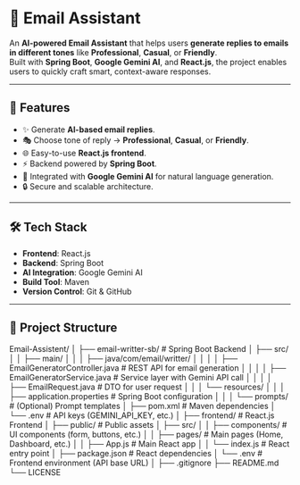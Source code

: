 # 📧 Email Assistant

An **AI-powered Email Assistant** that helps users **generate replies to emails in different tones** like **Professional**, **Casual**, or **Friendly**.  
Built with **Spring Boot**, **Google Gemini AI**, and **React.js**, the project enables users to quickly craft smart, context-aware responses.

---

## 🚀 Features
- ✨ Generate **AI-based email replies**.
- 🎭 Choose tone of reply → **Professional**, **Casual**, or **Friendly**.
- 🌐 Easy-to-use **React.js frontend**.
- ⚡ Backend powered by **Spring Boot**.
- 🤖 Integrated with **Google Gemini AI** for natural language generation.
- 🔒 Secure and scalable architecture.

---

## 🛠️ Tech Stack
- **Frontend**: React.js  
- **Backend**: Spring Boot  
- **AI Integration**: Google Gemini AI  
- **Build Tool**: Maven  
- **Version Control**: Git & GitHub  

---

## 📂 Project Structure

Email-Assistent/
│
├── email-writter-sb/            # Spring Boot Backend
│   ├── src/
│   │   ├── main/
│   │   │   ├── java/com/email/writter/
│   │   │   │   ├── EmailGeneratorController.java   # REST API for email generation
│   │   │   │   ├── EmailGeneratorService.java      # Service layer with Gemini API call
│   │   │   │   ├── EmailRequest.java               # DTO for user request
│   │   │   └── resources/
│   │   │       ├── application.properties          # Spring Boot configuration
│   │   │       └── prompts/                        # (Optional) Prompt templates
│   ├── pom.xml                                     # Maven dependencies
│   └── .env                                        # API keys (GEMINI_API_KEY, etc.)
│
├── frontend/                   # React.js Frontend
│   ├── public/                 # Public assets
│   ├── src/
│   │   ├── components/         # UI components (form, buttons, etc.)
│   │   ├── pages/              # Main pages (Home, Dashboard, etc.)
│   │   ├── App.js              # Main React app
│   │   └── index.js            # React entry point
│   ├── package.json            # React dependencies
│   └── .env                    # Frontend environment (API base URL)
│
├── .gitignore
├── README.md
└── LICENSE

